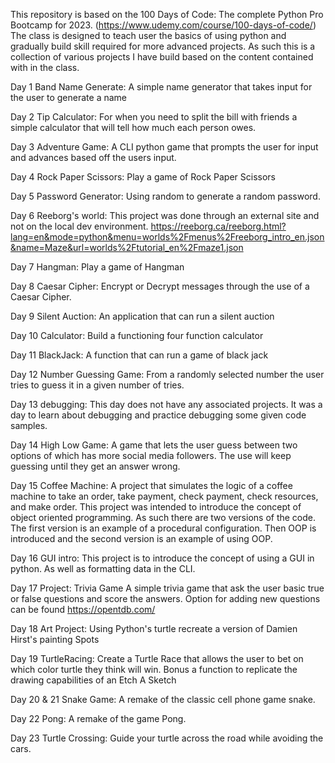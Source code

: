 This repository is based on the 100 Days of Code: The complete Python Pro Bootcamp for 2023. (https://www.udemy.com/course/100-days-of-code/) 
The class is designed to teach user the basics of using python and gradually build skill required for more advanced projects.
As such this is a collection of various projects I have build based on the content contained with in the class. 

Day 1 Band Name Generate:
A simple name generator that takes input for the user to generate a name

Day 2 Tip Calculator: 
For when you need to split the bill with friends a simple calculator that will tell how much each person owes. 

Day 3 Adventure Game:
A CLI python game that prompts the user for input and advances based off the users input. 

Day 4 Rock Paper Scissors:
Play a game of Rock Paper Scissors

Day 5 Password Generator:
Using random to generate a random password. 

Day 6 Reeborg's world:
This project was done through an external site and not on the local dev environment.
https://reeborg.ca/reeborg.html?lang=en&mode=python&menu=worlds%2Fmenus%2Freeborg_intro_en.json&name=Maze&url=worlds%2Ftutorial_en%2Fmaze1.json

Day 7 Hangman:
Play a game of Hangman

Day 8 Caesar Cipher:
Encrypt or Decrypt messages through the use of a Caesar Cipher.

Day 9 Silent Auction:
An application that can run a silent auction

Day 10 Calculator:
Build a functioning four function calculator

Day 11 BlackJack: 
A function that can run a game of black jack

Day 12 Number Guessing Game:
From a randomly selected number the user tries to guess it in a given number of tries. 

Day 13 debugging:
This day does not have any associated projects. It was a day to learn about debugging and practice debugging some given code samples. 

Day 14 High Low Game:
A game that lets the user guess between two options of which has more social media followers. The use will keep guessing until they get an answer wrong. 

Day 15 Coffee Machine:
A project that simulates the logic of a coffee machine to take an order, take payment, check payment, check resources, and make order.
This project was intended to introduce the concept of object oriented programming. As such there are two versions of the code.
The first version is an example of a procedural configuration. Then OOP is introduced and the second version is an example of using OOP. 

Day 16 GUI intro:
This project is to introduce the concept of using a GUI in python. As well as formatting data in the CLI. 

Day 17 Project:
Trivia Game
A simple trivia game that ask the user basic true or false questions and score the answers. 
Option for adding new questions can be found https://opentdb.com/

Day 18 Art Project:
Using Python's turtle recreate a version of Damien Hirst's painting Spots

Day 19 TurtleRacing:
Create a Turtle Race that allows the user to bet on which color turtle they think will win. 
Bonus a function to replicate the drawing capabilities of an Etch A Sketch 

Day 20 & 21 Snake Game:
A remake of the classic cell phone game snake. 

Day 22 Pong:
A remake of the game Pong.

Day 23 Turtle Crossing:
Guide your turtle across the road while avoiding the cars. 